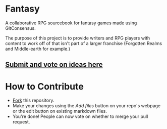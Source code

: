 # Fantasy

A collaborative RPG sourcebook for fantasy games made using GitConsensus.

The purpose of this project is to provide writers and RPG players with content to work off of that isn't part of a larger franchise (Forgotten Realms and Middle-earth for example.)

## [Submit and vote on ideas here](https://pollunit.com/en/polls/bcqeurwyy2x8bt1hhogi1w)

# How to Contribute

* [Fork](https://github.com/OpenSettingBooks/Fantasy/fork) this repository.
* Make your changes using the _Add files_ button on your repo's webpage or the edit button on existing markdown files.
* You're done! People can now vote on whether to merge your pull request.

